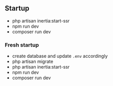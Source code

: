 
## Startup
* php artisan inertia:start-ssr
* npm run dev
* composer run dev

### Fresh startup
* create database and update `.env` accordingly
* php artisan migrate
* php artisan inertia:start-ssr
* npm run dev
* composer run dev



